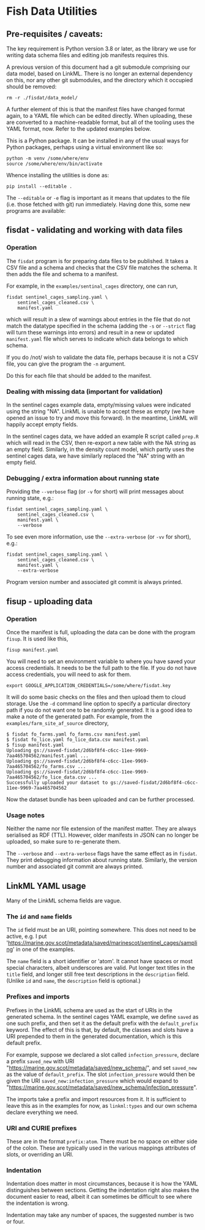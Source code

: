 # Fish Data Utilities

## Pre-requisites / caveats:

The key requirement is Python version 3.8 or later, as the library we use
 for writing data schema files and editing job manifests requires this.

A previous version of this document had a git submodule comprising our
data model, based on LinkML. There is no longer an external dependency
on this, nor any other git submodules, and the directory which it 
occupied should be removed:

    rm -r ./fisdat/data_model/

A further element of this is that the manifest files have changed format
again, to a YAML file which can be edited directly. When uploading, these
are converted to a machine-readable format, but all of the tooling uses
the YAML format, now. Refer to the updated examples below.

This is a Python package. It can be installed in any of the usual ways
for Python packages, perhaps using a virtual environment like so:

    python -m venv /some/where/env
    source /some/where/env/bin/activate

Whence installing the utilities is done as:

	pip install --editable .

The `--editable` or `-e` flag is important as it means that updates
to the file (i.e. those fetched with git) run immediately. Having done
this, some new programs are available:

## fisdat - validating and working with data files
### Operation

The `fisdat` program is for preparing data files to be published. 
It takes a CSV file and a schema and checks that the CSV file matches
the schema. It then adds the file and schema to a manifest.

For example, in the `examples/sentinal_cages` directory, one can
run,

	fisdat sentinel_cages_sampling.yaml \
	    sentinel_cages_cleaned.csv \
		manifest.yaml

which will result in a slew of warnings about entries in the file
that do not match the datatype specified in the schema (adding the
`-s` or `--strict` flag will turn these warnings into errors) and
result in a new or updated `manifest.yaml` file which serves to
indicate which data belongs to which schema.

If you do /not/ wish to validate the data file, perhaps because
it is not a CSV file, you can give the program the `-n` argument.

Do this for each file that should be added to the manifest.

### Dealing with missing data (important for validation)

In the sentinel cages example data, empty/missing values were indicated
using the string "NA". LinkML is unable to accept these as empty (we
have opened an issue to try and move this forward). In the meantime,
LinkML will happily accept empty fields. 

In the sentinel cages data, we have added an example R script called 
`prep.R` which will read in the CSV, then re-export a new table with 
the NA string as an empty field. Similarly, in the density count model,
which partly uses the sentinel cages data, we have similarly replaced 
the "NA" string with an empty field.

### Debugging / extra information about running state

Providing the `--verbose` flag (or `-v` for short) will print messages
about running state, e.g.:

	fisdat sentinel_cages_sampling.yaml \
	    sentinel_cages_cleaned.csv \
		manifest.yaml \
		--verbose

To see even more information, use the `--extra-verbose` (or `-vv` for 
short), e.g.: 

	fisdat sentinel_cages_sampling.yaml \
	    sentinel_cages_cleaned.csv \
		manifest.yaml \
		--extra-verbose

Program version number and associated git commit is always printed.

## fisup - uploading data
### Operation

Once the manifest is full, uploading the data can be done with the
program `fisup`. It is used like this,

	fisup manifest.yaml

You will need to set an environment variable to where you have
saved your access credentials. It needs to be the full path to
the file. If you do not have access credentials, you will need
to ask for them.

	export GOOGLE_APPLICATION_CREDENTIALS=/some/where/fisdat.key

It will do some basic checks on the files and then upload them to
cloud storage. Use the `-d` command line option to specify a 
particular directory path if you do not want one to be randomly
generated. It is a good idea to make a note of the generated 
path. For example, from the `examples/farm_site_af_source` 
directory,

	$ fisdat fo_farms.yaml fo_farms.csv manifest.yaml
	$ fisdat fo_lice.yaml fo_lice_data.csv manifest.yaml
	$ fisup manifest.yaml
	Uploading gs://saved-fisdat/2d6bf8f4-c6cc-11ee-9969-7aa465704562/manifest.yaml ...
	Uploading gs://saved-fisdat/2d6bf8f4-c6cc-11ee-9969-7aa465704562/fo_farms.csv ...
	Uploading gs://saved-fisdat/2d6bf8f4-c6cc-11ee-9969-7aa465704562/fo_lice_data.csv ...
	Successfully uploaded your dataset to gs://saved-fisdat/2d6bf8f4-c6cc-11ee-9969-7aa465704562

Now the dataset bundle has been uploaded and can be further
processed.

### Usage notes

Neither the name nor file extension of the manifest matter. They are
always serialised as RDF (TTL). However, older manifests in JSON can
no longer be uploaded, so make sure to re-generate them.

The `--verbose` and `--extra-verbose` flags have the same effect as in
`fisdat`. They print debugging information about running state. 
Similarly, the version number and associated git commit are always
printed.

## LinkML YAML usage

Many of the LinkML schema fields are vague. 

### The `id` and `name` fields
The `id` field must be an URI, pointing somewhere. This does not need to be active, e.g. I put 'https://marine.gov.scot/metadata/saved/marinescot/sentinel_cages/sampling' in one of the examples.

The `name` field is a short identifier or 'atom'. It cannot have spaces or most special characters, albeit underscores are valid. Put longer text titles in the `title` field, and longer still free text descriptions in the `description` field. (Unlike `id` and `name`, the `description` field is optional.)

### Prefixes and imports

Prefixes in the LinkML schema are used as the start of URIs in the generated schema. In the sentinel cages YAML example, we define `saved` as one such prefix, and then set it as the default prefix with the `default_prefix` keyword. The effect of this is that, by default, the classes and slots have a URI prepended to them in the generated documentation, which is this default prefix.

For example, suppose we declared a slot called `infection_pressure`, declare a prefix `saved_new` with URI "https://marine.gov.scot/metadata/saved/new_schema/", and set `saved_new` as the value of `default_prefix`. The slot `infection_pressure` would then be given the URI `saved_new:infection_pressure` which would expand to "https://marine.gov.scot/metadata/saved/new_schema/infection_pressure".

The imports take a prefix and import resources from it. It is sufficient to leave this as in the examples for now, as `linkml:types` and our own schema declare everything we need.

### URI and CURIE prefixes

These are in the format `prefix:atom`. There must be no space on either side of the colon. These are typically used in the various mappings attributes of slots, or overriding an URI.

### Indentation

Indentation does matter in most circumstances, because it is how the YAML distinguishes between sections. Getting the indentation right also makes the document easier to read, albeit it can sometimes be difficult to see where the indentation is wrong.

Indentation may take any number of spaces, the suggested number is two or four.
